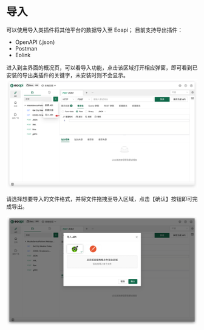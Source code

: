 # 导入
可以使用导入类插件将其他平台的数据导入至 Eoapi；
目前支持导出插件：

- OpenAPI (.json)
- Postman
- Eolink


进入到主界面的概况页，可以看导入功能，点击该区域打开相应弹窗，即可看到已安装的导出类插件的关键字，未安装时则不会显示。
![](../assets/images/2022-10-14-15-29-31.png)

请选择想要导入的文件格式，并将文件拖拽至导入区域，点击【确认】按钮即可完成导出。

![](../assets/images/2022-10-14-15-32-17.png)